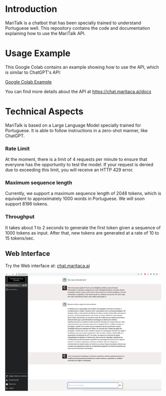 # Introduction
MariTalk is a chatbot that has been specially trained to understand Portuguese well. This repository contains the code and documentation explaining how to use the MariTalk API.

# Usage Example
This Google Colab contains an example showing how to use the API, which is similar to ChatGPT's API:

[Google Colab Example](https://colab.research.google.com/drive/13tieiQdQqYDQGHI8aLtlqoBWMpJ2elyo?usp=sharing)

You can find more details about the API at https://chat.maritaca.ai/docs

# Technical Aspects

MariTalk is based on a Large Language Model specially trained for Portuguese.
It is able to follow instructions in a zero-shot manner, like ChatGPT. 

### Rate Limit
At the moment, there is a limit of 4 requests per minute to ensure that everyone has the opportunity to test the model. If your request is denied due to exceeding this limit, you will receive an HTTP 429 error.

### Maximum sequence length 
Currently, we support a maximum sequence length of 2048 tokens, which is equivalent to approximately 1000 words in Portuguese. We will soon support 8196 tokens.

### Throughput
It takes about 1 to 2 seconds to generate the first token given a sequence of 1000 tokens as input.
After that, new tokens are generated at a rate of 10 to 15 tokens/sec.

## Web Interface
Try the Web interface at:
[chat.maritaca.ai](chat.maritaca.ai)

<img src="imgs/web_interface.png" width="600">
